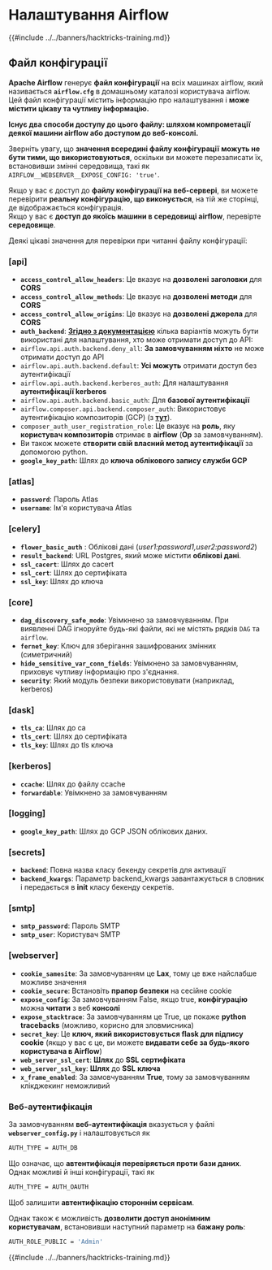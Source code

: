 # Налаштування Airflow

{{#include ../../banners/hacktricks-training.md}}

## Файл конфігурації

**Apache Airflow** генерує **файл конфігурації** на всіх машинах airflow, який називається **`airflow.cfg`** в домашньому каталозі користувача airflow. Цей файл конфігурації містить інформацію про налаштування і **може містити цікаву та чутливу інформацію.**

**Існує два способи доступу до цього файлу: шляхом компрометації деякої машини airflow або доступом до веб-консолі.**

Зверніть увагу, що **значення всередині файлу конфігурації** **можуть не бути тими, що використовуються**, оскільки ви можете перезаписати їх, встановивши змінні середовища, такі як `AIRFLOW__WEBSERVER__EXPOSE_CONFIG: 'true'`.

Якщо у вас є доступ до **файлу конфігурації на веб-сервері**, ви можете перевірити **реальну конфігурацію, що виконується**, на тій же сторінці, де відображається конфігурація.\
Якщо у вас є **доступ до якоїсь машини в середовищі airflow**, перевірте **середовище**.

Деякі цікаві значення для перевірки при читанні файлу конфігурації:

### \[api]

- **`access_control_allow_headers`**: Це вказує на **дозволені** **заголовки** для **CORS**
- **`access_control_allow_methods`**: Це вказує на **дозволені методи** для **CORS**
- **`access_control_allow_origins`**: Це вказує на **дозволені джерела** для **CORS**
- **`auth_backend`**: [**Згідно з документацією**](https://airflow.apache.org/docs/apache-airflow/stable/security/api.html) кілька варіантів можуть бути використані для налаштування, хто може отримати доступ до API:
- `airflow.api.auth.backend.deny_all`: **За замовчуванням ніхто** не може отримати доступ до API
- `airflow.api.auth.backend.default`: **Усі можуть** отримати доступ без аутентифікації
- `airflow.api.auth.backend.kerberos_auth`: Для налаштування **аутентифікації kerberos**
- `airflow.api.auth.backend.basic_auth`: Для **базової аутентифікації**
- `airflow.composer.api.backend.composer_auth`: Використовує аутентифікацію композиторів (GCP) (з [**тут**](https://cloud.google.com/composer/docs/access-airflow-api)).
- `composer_auth_user_registration_role`: Це вказує на **роль**, яку **користувач композиторів** отримає в **airflow** (**Op** за замовчуванням).
- Ви також можете **створити свій власний метод аутентифікації** за допомогою python.
- **`google_key_path`:** Шлях до **ключа облікового запису служби GCP**

### **\[atlas]**

- **`password`**: Пароль Atlas
- **`username`**: Ім'я користувача Atlas

### \[celery]

- **`flower_basic_auth`** : Облікові дані (_user1:password1,user2:password2_)
- **`result_backend`**: URL Postgres, який може містити **облікові дані**.
- **`ssl_cacert`**: Шлях до cacert
- **`ssl_cert`**: Шлях до сертифіката
- **`ssl_key`**: Шлях до ключа

### \[core]

- **`dag_discovery_safe_mode`**: Увімкнено за замовчуванням. При виявленні DAG ігноруйте будь-які файли, які не містять рядків `DAG` та `airflow`.
- **`fernet_key`**: Ключ для зберігання зашифрованих змінних (симетричний)
- **`hide_sensitive_var_conn_fields`**: Увімкнено за замовчуванням, приховує чутливу інформацію про з'єднання.
- **`security`**: Який модуль безпеки використовувати (наприклад, kerberos)

### \[dask]

- **`tls_ca`**: Шлях до ca
- **`tls_cert`**: Шлях до сертифіката
- **`tls_key`**: Шлях до tls ключа

### \[kerberos]

- **`ccache`**: Шлях до файлу ccache
- **`forwardable`**: Увімкнено за замовчуванням

### \[logging]

- **`google_key_path`**: Шлях до GCP JSON облікових даних.

### \[secrets]

- **`backend`**: Повна назва класу бекенду секретів для активації
- **`backend_kwargs`**: Параметр backend_kwargs завантажується в словник і передається в **init** класу бекенду секретів.

### \[smtp]

- **`smtp_password`**: Пароль SMTP
- **`smtp_user`**: Користувач SMTP

### \[webserver]

- **`cookie_samesite`**: За замовчуванням це **Lax**, тому це вже найслабше можливе значення
- **`cookie_secure`**: Встановіть **прапор безпеки** на сесійне cookie
- **`expose_config`**: За замовчуванням False, якщо true, **конфігурацію** можна **читати** з веб **консолі**
- **`expose_stacktrace`**: За замовчуванням це True, це покаже **python tracebacks** (можливо, корисно для зловмисника)
- **`secret_key`**: Це **ключ, який використовується flask для підпису cookie** (якщо у вас є це, ви можете **видавати себе за будь-якого користувача в Airflow**)
- **`web_server_ssl_cert`**: **Шлях** до **SSL** **сертифіката**
- **`web_server_ssl_key`**: **Шлях** до **SSL** **ключа**
- **`x_frame_enabled`**: За замовчуванням **True**, тому за замовчуванням клікджекинг неможливий

### Веб-аутентифікація

За замовчуванням **веб-аутентифікація** вказується у файлі **`webserver_config.py`** і налаштовується як
```bash
AUTH_TYPE = AUTH_DB
```
Що означає, що **автентифікація перевіряється проти бази даних**. Однак можливі й інші конфігурації, такі як
```bash
AUTH_TYPE = AUTH_OAUTH
```
Щоб залишити **автентифікацію стороннім сервісам**.

Однак також є можливість **дозволити доступ анонімним користувачам**, встановивши наступний параметр на **бажану роль**:
```bash
AUTH_ROLE_PUBLIC = 'Admin'
```
{{#include ../../banners/hacktricks-training.md}}
